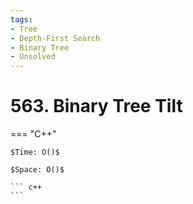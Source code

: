 ```yaml
---
tags:
- Tree
- Depth-First Search
- Binary Tree
- Unsolved
---
```



# 563. Binary Tree Tilt

=== "C++"

    $Time: O()$

    $Space: O()$

    ``` c++
    ```